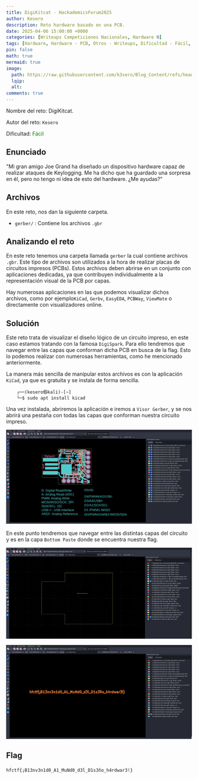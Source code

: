 ```yaml
---
title: DigiKitcat - HackademicsForum2025
author: Kesero
description: Reto hardware basado en una PCB.
date: 2025-04-06 15:00:00 +0000
categories: [Writeups Competiciones Nacionales, Hardware N]
tags: [Hardware, Hardware - PCB, Otros - Writeups, Dificultad - Fácil, HackademicsForumCTF]
pin: false
math: true
mermaid: true
image:
  path: https://raw.githubusercontent.com/k3sero/Blog_Content/refs/heads/main/Competiciones_Nacionales_Writeups/2025/HackademicsForum2025/Hardware/DigiKitkat/img/7.png
  lqip: 
  alt: 
comments: true
---
```


Nombre del reto: DigiKitcat.

Autor del reto: `Kesero`

Dificultad: <font color=green>Fácil</font>

## Enunciado

"Mi gran amigo Joe Grand ha diseñado un dispositivo hardware capaz de realizar ataques de Keylogging.
Me ha dicho que ha guardado una sorpresa en él, pero no tengo ni idea de esto del hardware.
¿Me ayudas?"

## Archivos

En este reto, nos dan la siguiente carpeta.

- `gerber/` : Contiene los archivos `.gbr`

## Analizando el reto

En este reto tenemos una carpeta llamada `gerber` la cual contiene archivos `.gbr`. Este tipo de archivos son utilizados a la hora de realizar placas de circuitos impresos (PCBs). Estos archivos deben abrirse en un conjunto con aplicaciones dedicadas, ya que contribuyen individualmente a la representación visual de la PCB por capas.

Hay numerosas aplicaciones en las que podemos visualizar dichos archivos, como por ejemplo`KiCad`, `Gerbv`, `EasyEDA`, `PCBWay`, `ViewMate` o directamente con visualizadores online.

## Solución

Este reto trata de visualizar el diseño lógico de un circuito impreso, en este caso estamos tratando con la famosa `DigiSpark`.
Para ello tendremos que navegar entre las capas que conforman dicha PCB en busca de la flag. Esto lo podemos realizar con numerosas herramientas, como he mencionado anteriormente.

La manera más sencilla de manipular estos archivos es con la aplicación `KiCad`, ya que es gratuita y se instala de forma sencilla.

```
    ┌──(kesero㉿kali)-[~]
    └─$ sudo apt install kicad
```

Una vez instalada, abriremos la aplicación e iremos a `Visor Gerber`, y se nos abrirá una pestaña con todas las capas que conforman nuestra circuito impreso.

![placa](https://raw.githubusercontent.com/k3sero/Blog_Content/refs/heads/main/Competiciones_Nacionales_Writeups/2025/HackademicsForum2025/Hardware/DigiKitkat/img/placa.png)

En este punto tendremos que navegar entre las distintas capas del circuito y es en la capa `Bottom Paste` donde se encuentra nuestra flag.

![capa](https://raw.githubusercontent.com/k3sero/Blog_Content/refs/heads/main/Competiciones_Nacionales_Writeups/2025/HackademicsForum2025/Hardware/DigiKitkat/img/capa.png)

![flag](https://raw.githubusercontent.com/k3sero/Blog_Content/refs/heads/main/Competiciones_Nacionales_Writeups/2025/HackademicsForum2025/Hardware/DigiKitkat/img/flag.png)

## Flag

`hfctf{¡B13nv3n1d0_A1_MuNd0_d3l_D1s3ño_h4rdwar3!}`